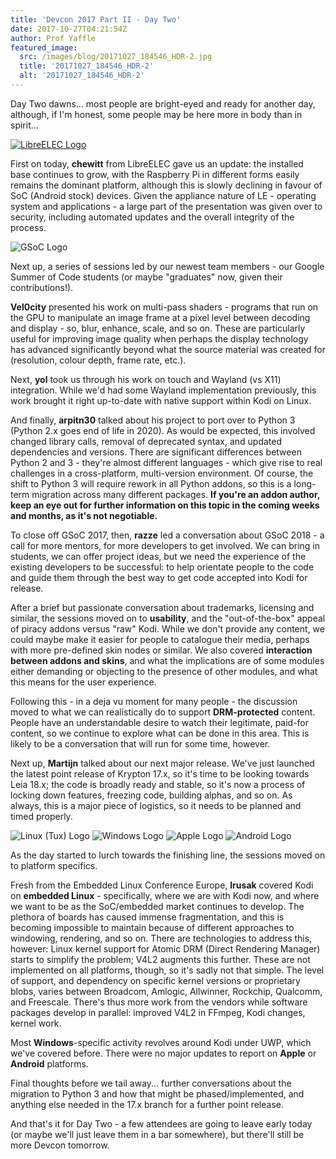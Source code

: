 ```yaml
---
title: 'Devcon 2017 Part II - Day Two'
date: 2017-10-27T04:21:54Z
author: Prof Yaffle
featured_image:
  src: /images/blog/20171027_184546_HDR-2.jpg
  title: '20171027_184546_HDR-2'
  alt: '20171027_184546_HDR-2'
---
```

Day Two dawns... most people are bright-eyed and ready for another day, although, if I'm honest, some people may be here more in body than in spirit...  
 

 [![LibreELEC Logo](https://wp.flash-jet.com/wp-content/uploads/2017/04/n6blkmxg.png)](https://libreelec.tv/)

 First on today, **chewitt** from LibreELEC gave us an update: the installed base continues to grow, with the Raspberry Pi in different forms easily remains the dominant platform, although this is slowly declining in favour of SoC (Android stock) devices. Given the appliance nature of LE - operating system and applications - a large part of the presentation was given over to security, including automated updates and the overall integrity of the process.

 ![GSoC Logo](https://developers.google.com/open-source/gsoc/images/gsoc2016-sun-373x373.png)

 Next up, a series of sessions led by our newest team members - our Google Summer of Code students (or maybe "graduates" now, given their contributions!).

 **Vel0city** presented his work on multi-pass shaders - programs that run on the GPU to manipulate an image frame at a pixel level between decoding and display - so, blur, enhance, scale, and so on. These are particularly useful for improving image quality when perhaps the display technology has advanced significantly beyond what the source material was created for (resolution, colour depth, frame rate, etc.).

 Next, **yol** took us through his work on touch and Wayland (vs X11) integration. While we'd had some Wayland implementation previously, this work brought it right up-to-date with native support within Kodi on Linux.

 And finally, **arpitn30** talked about his project to port over to Python 3 (Python 2.x goes end of life in 2020). As would be expected, this involved changed library calls, removal of deprecated syntax, and updated dependencies and versions. There are significant differences between Python 2 and 3 - they're almost different languages - which give rise to real challenges in a cross-platform, multi-version environment. Of course, the shift to Python 3 will require rework in all Python addons, so this is a long-term migration across many different packages. **If you're an addon author, keep an eye out for further information on this topic in the coming weeks and months, as it's not negotiable.**

 To close off GSoC 2017, then, **razze** led a conversation about GSoC 2018 - a call for more mentors, for more developers to get involved. We can bring in students, we can offer project ideas, but we need the experience of the existing developers to be successful: to help orientate people to the code and guide them through the best way to get code accepted into Kodi for release.

  

 After a brief but passionate conversation about trademarks, licensing and similar, the sessions moved on to **usability**, and the "out-of-the-box" appeal of piracy addons versus "raw" Kodi. While we don't provide any content, we could maybe make it easier for people to catalogue their media, perhaps with more pre-defined skin nodes or similar. We also covered **interaction between addons and skins**, and what the implications are of some modules either demanding or objecting to the presence of other modules, and what this means for the user experience.

 Following this - in a deja vu moment for many people - the discussion moved to what we can realistically do to support **DRM-protected** content. People have an understandable desire to watch their legitimate, paid-for content, so we continue to explore what can be done in this area. This is likely to be a conversation that will run for some time, however.

 Next up, **Martijn** talked about our next major release. We've just launched the latest point release of Krypton 17.x, so it's time to be looking towards Leia 18.x; the code is broadly ready and stable, so it's now a process of locking down features, freezing code, building alphas, and so on. As always, this is a major piece of logistics, so it needs to be planned and timed properly.

  

 ![Linux (Tux) Logo](https://upload.wikimedia.org/wikipedia/commons/a/af/Tux.png) ![Windows Logo](https://upload.wikimedia.org/wikipedia/commons/thumb/5/5f/Windows_logo_-_2012.svg/768px-Windows_logo_-_2012.svg.png) ![Apple Logo](/images/blog/giant-apple-logo-bw.png) ![Android Logo](https://cdn.worldvectorlogo.com/logos/android.svg)

 As the day started to lurch towards the finishing line, the sessions moved on to platform specifics.

 Fresh from the Embedded Linux Conference Europe, **lrusak** covered Kodi on **embedded Linux** - specifically, where we are with Kodi now, and where we want to be as the SoC/embedded market continues to develop. The plethora of boards has caused immense fragmentation, and this is becoming impossible to maintain because of different approaches to windowing, rendering, and so on. There are technologies to address this, however: Linux kernel support for Atomic DRM (Direct Rendering Manager) starts to simplify the problem; V4L2 augments this further. These are not implemented on all platforms, though, so it's sadly not that simple. The level of support, and dependency on specific kernel versions or proprietary blobs, varies between Broadcom, Amlogic, Allwinner, Rockchip, Qualcomm, and Freescale. There's thus more work from the vendors while software packages develop in parallel: improved V4L2 in FFmpeg, Kodi changes, kernel work.

 Most **Windows**-specific activity revolves around Kodi under UWP, which we've covered before. There were no major updates to report on **Apple** or **Android** platforms.

 Final thoughts before we tail away... further conversations about the migration to Python 3 and how that might be phased/implemented, and anything else needed in the 17.x branch for a further point release.

  

 And that's it for Day Two - a few attendees are going to leave early today (or maybe we'll just leave them in a bar somewhere), but there'll still be more Devcon tomorrow.

 